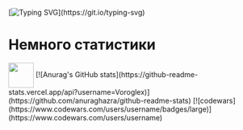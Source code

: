 [![Typing SVG](https://readme-typing-svg.herokuapp.com?width=500&lines=%D0%9F%D1%80%D0%B8%D0%B2%D0%B5%D1%82!+%D0%AF+%D0%BD%D0%B0%D1%87%D0%B8%D0%BD%D0%B0%D1%8E%D1%89%D0%B8%D0%B9+front-end+%D1%80%D0%B0%D0%B7%D1%80%D0%B0%D0%B1%D0%BE%D1%82%D1%87%D0%B8%D0%BA.)](https://git.io/typing-svg)
<h1> Немного статистики </h1>
<img src="https://c.tenor.com/kq-3WlvkAAAAAAAi/praise-the-sun-dark-souls.gif" height="50" align="center"/>
[![Anurag's GitHub stats](https://github-readme-stats.vercel.app/api?username=Voroglex)](https://github.com/anuraghazra/github-readme-stats)
[![codewars](https://www.codewars.com/users/username/badges/large)](https://www.codewars.com/users/username)
